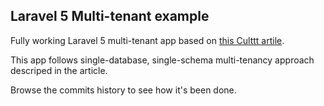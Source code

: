 ## Laravel 5 Multi-tenant example

Fully working Laravel 5 multi-tenant app based on [this Culttt artile](http://culttt.com/2014/03/31/multi-tenancy-laravel-4/). 

This app follows single-database, single-schema multi-tenancy approach descriped in the article.

Browse the commits history to see how it's been done.